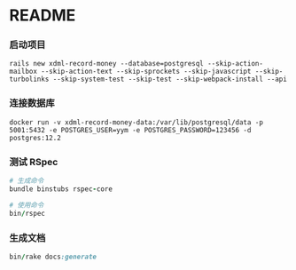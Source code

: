 # README

### 启动项目

```
rails new xdml-record-money --database=postgresql --skip-action-mailbox --skip-action-text --skip-sprockets --skip-javascript --skip-turbolinks --skip-system-test --skip-test --skip-webpack-install --api
```

### 连接数据库

```
docker run -v xdml-record-money-data:/var/lib/postgresql/data -p 5001:5432 -e POSTGRES_USER=yym -e POSTGRES_PASSWORD=123456 -d postgres:12.2
```

### 测试 RSpec

```rb
# 生成命令
bundle binstubs rspec-core

# 使用命令
bin/rspec
```


### 生成文档

```rb
bin/rake docs:generate
```